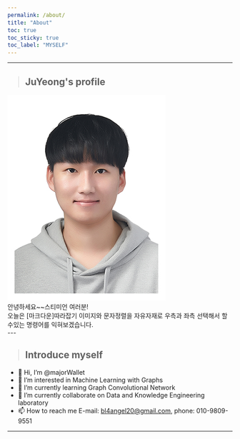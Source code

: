 ```yaml
---
permalink: /about/
title: "About"
toc: true
toc_sticky: true
toc_label: "MYSELF"
---
```


---
>## JuYeong's profile
<div class="pull-left">
    <img src = "../assets/images/profile_image.jpg" />
</div>

<div class="pull-right">
    안녕하세요~~스티미언 여러분!<br>오늘은 [마크다운]따라잡기 이미지와 문자정렬을 자유자재로 우측과 좌측 선택해서 할수있는 명령어를 익혀보겠습니다.
</div>
---


>## Introduce myself
- 👋 Hi, I’m @majorWallet
- 👀 I’m interested in Machine Learning with Graphs
- 🌱 I’m currently learning Graph Convolutional Network
- 💞️ I’m currently collaborate on Data and Knowledge Engineering laboratory
- 📫 How to reach me E-mail: bl4angel20@gmail.com, phone: 010-9809-9551
---